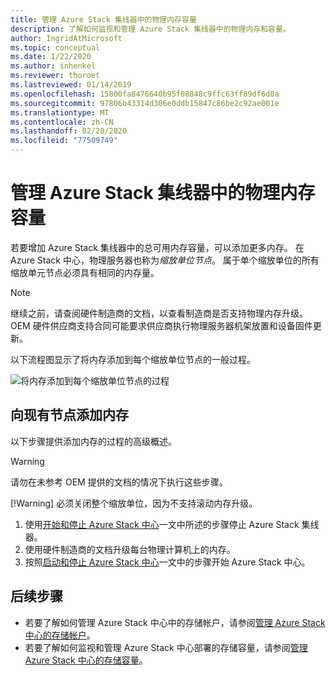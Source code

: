 ```yaml
---
title: 管理 Azure Stack 集线器中的物理内存容量
description: 了解如何监视和管理 Azure Stack 集线器中的物理内存和容量。
author: IngridAtMicrosoft
ms.topic: conceptual
ms.date: 1/22/2020
ms.author: inhenkel
ms.reviewer: thoroet
ms.lastreviewed: 01/14/2019
ms.openlocfilehash: 15800fa8476640b95f08848c9ffc63ff89df6d0a
ms.sourcegitcommit: 97806b43314d306e0ddb15847c86be2c92ae001e
ms.translationtype: MT
ms.contentlocale: zh-CN
ms.lasthandoff: 02/20/2020
ms.locfileid: "77509749"
---
```

# <a name="manage-physical-memory-capacity-in-azure-stack-hub"></a>管理 Azure Stack 集线器中的物理内存容量

若要增加 Azure Stack 集线器中的总可用内存容量，可以添加更多内存。 在 Azure Stack 中心，物理服务器也称为*缩放单位节点*。 属于单个缩放单位的所有缩放单元节点必须具有相同的内存量。

> [!note]  
> 继续之前，请查阅硬件制造商的文档，以查看制造商是否支持物理内存升级。 OEM 硬件供应商支持合同可能要求供应商执行物理服务器机架放置和设备固件更新。

以下流程图显示了将内存添加到每个缩放单位节点的一般过程。

![将内存添加到每个缩放单位节点的过程](media/azure-stack-manage-storage-physical-capacity/process-to-add-memory-to-scale-unit.png)

## <a name="add-memory-to-an-existing-node"></a>向现有节点添加内存
以下步骤提供添加内存的过程的高级概述。

> [!Warning]
> 请勿在未参考 OEM 提供的文档的情况下执行这些步骤。
> 
> [!Warning]
> 必须关闭整个缩放单位，因为不支持滚动内存升级。

1. 使用[开始和停止 Azure Stack 中心](azure-stack-start-and-stop.md)一文中所述的步骤停止 Azure Stack 集线器。
2. 使用硬件制造商的文档升级每台物理计算机上的内存。
3. 按照[启动和停止 Azure Stack 中心](azure-stack-start-and-stop.md)一文中的步骤开始 Azure Stack 中心。

## <a name="next-steps"></a>后续步骤

 - 若要了解如何管理 Azure Stack 中心中的存储帐户，请参阅[管理 Azure Stack 中心的存储帐户](azure-stack-manage-storage-accounts.md)。
 - 若要了解如何监视和管理 Azure Stack 中心部署的存储容量，请参阅[管理 Azure Stack 中心的存储容量](azure-stack-manage-storage-shares.md)。
